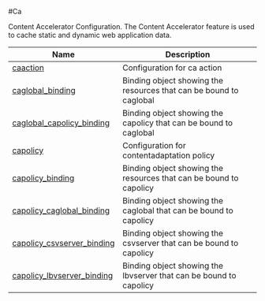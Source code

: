 #Ca

Content Accelerator Configuration. The Content Accelerator feature is used to cache static and dynamic web application data.


<table><thead><tr><th>Name</th><th>Description</th></tr></thead><tbody><tr><td><a href="../../../configuration/ca/caaction/caaction">caaction</a></td><td>Configuration for ca action</td><tr><tr><td><a href="../../../configuration/ca/caglobal_binding/caglobal_binding">caglobal_binding</a></td><td>Binding object showing the resources that can be bound to caglobal</td><tr><tr><td><a href="../../../configuration/ca/caglobal_capolicy_binding/caglobal_capolicy_binding">caglobal_capolicy_binding</a></td><td>Binding object showing the capolicy that can be bound to caglobal</td><tr><tr><td><a href="../../../configuration/ca/capolicy/capolicy">capolicy</a></td><td>Configuration for contentadaptation policy</td><tr><tr><td><a href="../../../configuration/ca/capolicy_binding/capolicy_binding">capolicy_binding</a></td><td>Binding object showing the resources that can be bound to capolicy</td><tr><tr><td><a href="../../../configuration/ca/capolicy_caglobal_binding/capolicy_caglobal_binding">capolicy_caglobal_binding</a></td><td>Binding object showing the caglobal that can be bound to capolicy</td><tr><tr><td><a href="../../../configuration/ca/capolicy_csvserver_binding/capolicy_csvserver_binding">capolicy_csvserver_binding</a></td><td>Binding object showing the csvserver that can be bound to capolicy</td><tr><tr><td><a href="../../../configuration/ca/capolicy_lbvserver_binding/capolicy_lbvserver_binding">capolicy_lbvserver_binding</a></td><td>Binding object showing the lbvserver that can be bound to capolicy</td><tr></tbody></table>
